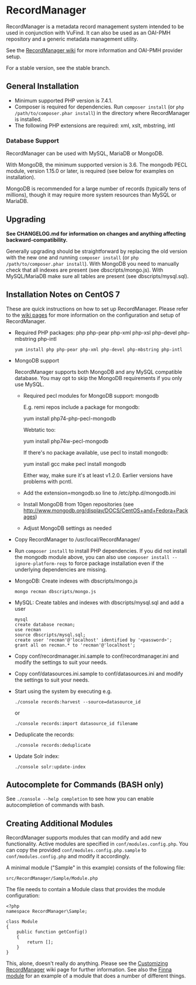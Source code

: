 # RecordManager

RecordManager is a metadata record management system intended to be used in conjunction with VuFind. It can also be used as an OAI-PMH repository and a generic metadata management utility.

See the [RecordManager wiki](https://github.com/NatLibFi/RecordManager/wiki) for more information and OAI-PMH provider setup.

For a stable version, see the stable branch.

## General Installation

- Minimum supported PHP version is 7.4.1.
- Composer is required for dependencies. Run `composer install` (or `php /path/to/composer.phar install`) in the directory where RecordManager is installed.
- The following PHP extensions are required: xml, xslt, mbstring, intl

### Database Support

RecordManager can be used with MySQL, MariaDB or MongoDB.

With MongoDB, the minimum supported version is 3.6. The mongodb PECL module, version 1.15.0 or later, is required (see below for examples on installation).

MongoDB is recommended for a large number of records (typically tens of millions), though it may require more system resources than MySQL or MariaDB.

## Upgrading

**See CHANGELOG.md for information on changes and anything affecting backward-compatibility.**

Generally upgrading should be straightforward by replacing the old version with the new one and running
`composer install` (or `php /path/to/composer.phar install`).
With MongoDB you need to manually check that all indexes are present (see dbscripts/mongo.js).
With MySQL/MariaDB make sure all tables are present (see dbscripts/mysql.sql).

## Installation Notes on CentOS 7

These are quick instructions on how to set up RecordManager. Please refer to the [wiki pages](https://github.com/NatLibFi/RecordManager/wiki) for more information on the configuration and setup of RecordManager.

- Required PHP packages: php php-pear php-xml php-xsl php-devel php-mbstring php-intl

      yum install php php-pear php-xml php-devel php-mbstring php-intl

- MongoDB support

  RecordManager supports both MongoDB and any MySQL compatible database. You may opt
  to skip the MongoDB requirements if you only use MySQL.

  - Required pecl modules for MongoDB support: mongodb

    E.g. remi repos include a package for mongodb:

      yum install php74-php-pecl-mongodb

    Webtatic too:

      yum install php74w-pecl-mongodb

    If there's no package available, use pecl to install mongodb:

      yum install gcc make
      pecl install mongodb

    Either way, make sure it's at least v1.2.0. Earlier versions have problems with
    pcntl.

  - Add the extension=mongodb.so line to /etc/php.d/mongodb.ini

  - Install MongoDB from 10gen repositories (see
    http://www.mongodb.org/display/DOCS/CentOS+and+Fedora+Packages)

  - Adjust MongoDB settings as needed

- Copy RecordManager to /usr/local/RecordManager/

- Run `composer install` to install PHP dependencies. If you did not install the
  mongodb module above, you can also use `composer install --ignore-platform-reqs` to
  force package installation even if the underlying dependencies are missing.

- MongoDB: Create indexes with dbscripts/mongo.js

      mongo recman dbscripts/mongo.js

- MySQL: Create tables and indexes with dbscripts/mysql.sql and add a user

      mysql
      create database recman;
      use recman
      source dbscripts/mysql.sql;
      create user 'recman'@'localhost' identified by '<password>';
      grant all on recman.* to 'recman'@'localhost';

- Copy conf/recordmanager.ini.sample to conf/recordmanager.ini and modify the settings to suit your needs.

- Copy conf/datasources.ini.sample to conf/datasources.ini and modify the settings to suit your needs.

- Start using the system by executing e.g.

      ./console records:harvest --source=datasource_id

  or

      ./console records:import datasource_id filename

- Deduplicate the records:

      ./console records:deduplicate

- Update Solr index:

      ./console solr:update-index

## Autocomplete for Commands (BASH only)

See `./console --help completion` to see how you can enable autocompletion of commands with bash.

## Creating Additional Modules

RecordManager supports modules that can modify and add new
functionality. Active modules are specified in `conf/modules.config.php`. You can copy the provided `conf/modules.config.php.sample` to `conf/modules.config.php` and modify it accordingly.

A minimal module ("Sample" in this example) consists of the following file:

`src/RecordManager/Sample/Module.php`

The file needs to contain a Module class that provides the module configuration:

    <?php
    namespace RecordManager\Sample;

    class Module
    {
        public function getConfig()
        {
            return [];
        }
    }

This, alone, doesn't really do anything. Please see the [Customizing RecordManager](https://github.com/NatLibFi/RecordManager/wiki/Customizing-RecordManager) wiki page for further information.
See also the [Finna module](https://github.com/NatLibFi/RecordManager-Finna/blob/dev/src/RecordManager/Finna/) for an example of a module that does a number of different things.
